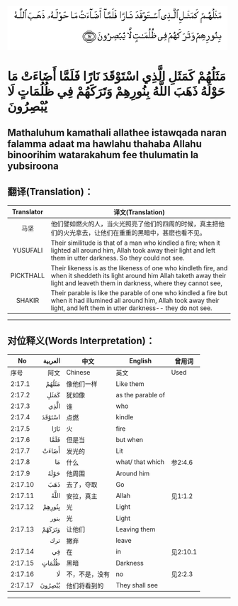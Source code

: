 ![002:017](images/002_017.gif)

#  مَثَلُهُمْ كَمَثَلِ الَّذِي اسْتَوْقَدَ نَارًا فَلَمَّا أَضَاءَتْ مَا حَوْلَهُ ذَهَبَ اللَّهُ بِنُورِهِمْ وَتَرَكَهُمْ فِي ظُلُمَاتٍ لَا يُبْصِرُونَ 

## Mathaluhum kamathali allathee istawqada naran falamma adaat ma hawlahu thahaba Allahu binoorihim watarakahum fee thulumatin la yubsiroona

## 翻译(Translation)：

| Translator | 译文(Translation)                                            |
| :--------: | ------------------------------------------------------------ |
|    马坚    | 他们譬如燃火的人，当火光照亮了他们的四周的时候，真主把他们的火光拿去，让他们在重重的黑暗中，甚麽也看不见。 |
|  YUSUFALI  | Their similitude is that of a man who kindled a fire; when it lighted all around him, Allah took away their light and left them in utter darkness. So they could not see. |
| PICKTHALL  | Their likeness is as the likeness of one who kindleth fire, and when it sheddeth its light around him Allah taketh away their light and leaveth them in darkness, where they cannot see, |
|   SHAKIR   | Their parable is like the parable of one who kindled a fire but when it had illumined all around him, Allah took away their light, and left them in utter darkness-- they do not see. |

---

## 对位释义(Words Interpretation)：

| No      | العربية | 中文           | English           | 曾用词   |
| ------- | ------: | -------------- | ----------------- | -------- |
| 序号    |    阿文 | Chinese        | 英文              | Used     |
| 2:17.1  |   مَثَلُهُمْ | 像他们一样     | Like them         |          |
| 2:17.2  |    كَمَثَلِ | 犹如像         | as the parable of |          |
| 2:17.3  |    الَّذِي | 谁             | who               |          |
| 2:17.4  |  اسْتَوْقَدَ | 点燃           | kindle            |          |
| 2:17.5  |    نَارًا | 火             | fire              |          |
| 2:17.6  |    فَلَمَّا | 但是当         | but when          |          |
| 2:17.7  |   أَضَاءَتْ | 发光的         | Lit               |          |
| 2:17.8  |      مَا | 什么           | what/ that which  | 参2:4.6  |
| 2:17.9  |    حَوْلَهُ | 他周围         | Around him        |          |
| 2:17.10 |     ذَهَبَ | 去了，夺取     | Go                |          |
| 2:17.11 |    اللَّهُ | 安拉，真主     | Allah             | 见1:1.2  |
| 2:17.12 |  بِنُورِهِمْ | 光             | Light             |          |
|         |    بنور | 光             | Light             |          |
| 2:17.13 |  وَتَرَكَهُمْ | 让他们         | Leaving them      |          |
|         |     ترك | 撇弃           | leave             |          |
| 2:17.14 |      فِي | 在             | in                | 见2:10.1 |
| 2:17.15 |   ظُلُمَاتٍ | 黑暗           | Darkness          |          |
| 2:17.16 |      لَا | 不，不是，没有 | no                | 见2:2.3  |
| 2:17.17 |  يُبْصِرُونَ | 他们将看到的   | They shall see    |          |

---
